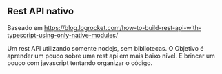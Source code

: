 ## Rest API nativo

Baseado em https://blog.logrocket.com/how-to-build-rest-api-with-typescript-using-only-native-modules/

Um rest API utilizando somente nodejs, sem bibliotecas. O Objetivo é aprender um pouco sobre uma rest api em mais baixo nível. E brincar um pouco com javascript tentando organizar o código.